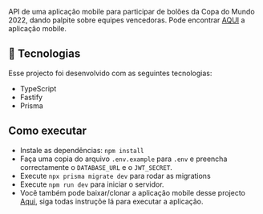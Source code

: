 API de uma aplicação mobile para participar de bolões da Copa do Mundo 2022, dando palpite sobre equipes vencedoras. Pode encontrar [AQUI](https://github.com/samuelfreitas-ao/copa-mobile) a aplicação mobile.
<br>

## 🚀 Tecnologias

Esse projecto foi desenvolvido com as seguintes tecnologias:

- TypeScript
- Fastify
- Prisma

## Como executar

- Instale as dependências: `npm install`
- Faça uma copia do arquivo `.env.example` para `.env` e preencha correctamente o `DATABASE_URL` e o `JWT_SECRET`.
- Execute `npx prisma migrate dev` para rodar as migrations
- Execute `npm run dev` para iniciar o servidor.
- Você também pode baixar/clonar a aplicação mobile desse projecto [Aqui](https://github.com/samuelfreitas-ao/copa-mobile), siga todas instruçõe lá para executar a aplicação.
